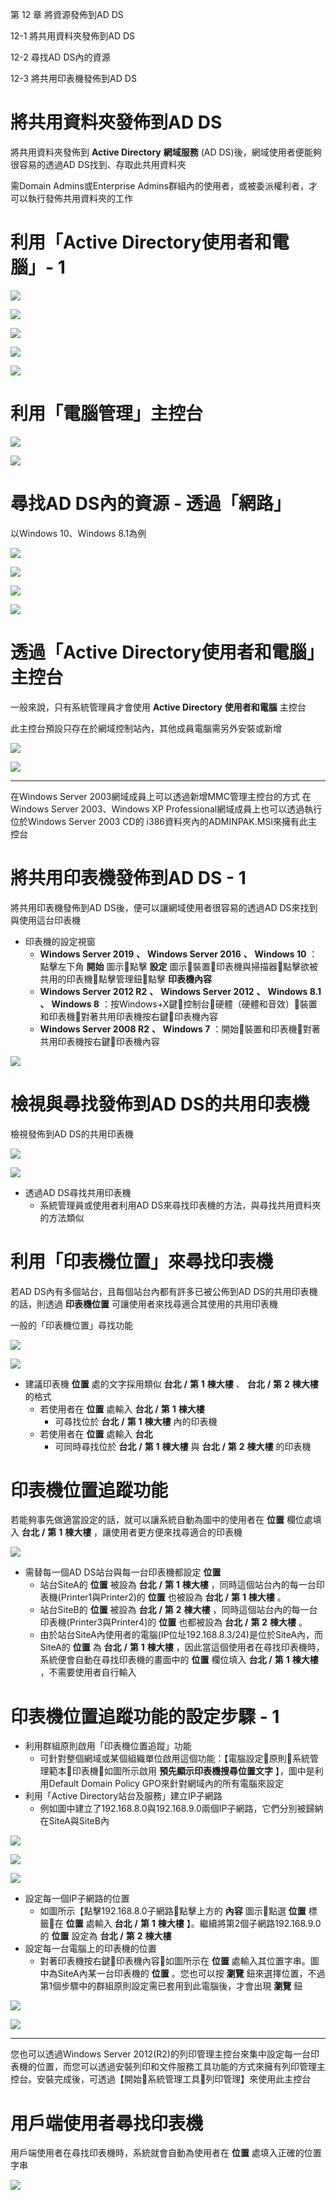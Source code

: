 第 12 章 將資源發佈到AD DS

12\-1 將共用資料夾發佈到AD DS

12\-2 尋找AD DS內的資源

12\-3 將共用印表機發佈到AD DS

# 將共用資料夾發佈到AD DS

將共用資料夾發佈到 __Active Directory__  __網域服務__ \(AD DS\)後，網域使用者便能夠很容易的透過AD DS找到、存取此共用資料夾

需Domain Admins或Enterprise Admins群組內的使用者，或被委派權利者，才可以執行發佈共用資料夾的工作

# 利用「Active Directory使用者和電腦」- 1

![](WS2019AD%E5%BB%BA%E7%BD%AE%E5%AF%A6%E5%8B%99-CA259-Ch12-%E5%B0%87%E8%B3%87%E6%BA%90%E7%99%BC%E4%BD%88%E5%88%B0AD%20DS_0.png)

![](WS2019AD%E5%BB%BA%E7%BD%AE%E5%AF%A6%E5%8B%99-CA259-Ch12-%E5%B0%87%E8%B3%87%E6%BA%90%E7%99%BC%E4%BD%88%E5%88%B0AD%20DS_1.png)

![](WS2019AD%E5%BB%BA%E7%BD%AE%E5%AF%A6%E5%8B%99-CA259-Ch12-%E5%B0%87%E8%B3%87%E6%BA%90%E7%99%BC%E4%BD%88%E5%88%B0AD%20DS_2.png)

![](WS2019AD%E5%BB%BA%E7%BD%AE%E5%AF%A6%E5%8B%99-CA259-Ch12-%E5%B0%87%E8%B3%87%E6%BA%90%E7%99%BC%E4%BD%88%E5%88%B0AD%20DS_3.png)

![](WS2019AD%E5%BB%BA%E7%BD%AE%E5%AF%A6%E5%8B%99-CA259-Ch12-%E5%B0%87%E8%B3%87%E6%BA%90%E7%99%BC%E4%BD%88%E5%88%B0AD%20DS_4.png)

# 利用「電腦管理」主控台

![](WS2019AD%E5%BB%BA%E7%BD%AE%E5%AF%A6%E5%8B%99-CA259-Ch12-%E5%B0%87%E8%B3%87%E6%BA%90%E7%99%BC%E4%BD%88%E5%88%B0AD%20DS_5.png)

![](WS2019AD%E5%BB%BA%E7%BD%AE%E5%AF%A6%E5%8B%99-CA259-Ch12-%E5%B0%87%E8%B3%87%E6%BA%90%E7%99%BC%E4%BD%88%E5%88%B0AD%20DS_6.png)

# 尋找AD DS內的資源 - 透過「網路」

以Windows 10、Windows 8\.1為例

![](WS2019AD%E5%BB%BA%E7%BD%AE%E5%AF%A6%E5%8B%99-CA259-Ch12-%E5%B0%87%E8%B3%87%E6%BA%90%E7%99%BC%E4%BD%88%E5%88%B0AD%20DS_7.png)

![](WS2019AD%E5%BB%BA%E7%BD%AE%E5%AF%A6%E5%8B%99-CA259-Ch12-%E5%B0%87%E8%B3%87%E6%BA%90%E7%99%BC%E4%BD%88%E5%88%B0AD%20DS_8.png)

![](WS2019AD%E5%BB%BA%E7%BD%AE%E5%AF%A6%E5%8B%99-CA259-Ch12-%E5%B0%87%E8%B3%87%E6%BA%90%E7%99%BC%E4%BD%88%E5%88%B0AD%20DS_9.png)

![](WS2019AD%E5%BB%BA%E7%BD%AE%E5%AF%A6%E5%8B%99-CA259-Ch12-%E5%B0%87%E8%B3%87%E6%BA%90%E7%99%BC%E4%BD%88%E5%88%B0AD%20DS_10.png)

# 透過「Active Directory使用者和電腦」主控台

一般來說，只有系統管理員才會使用 __Active Directory__  __使用者和電腦__ 主控台

此主控台預設只存在於網域控制站內，其他成員電腦需另外安裝或新增

![](WS2019AD%E5%BB%BA%E7%BD%AE%E5%AF%A6%E5%8B%99-CA259-Ch12-%E5%B0%87%E8%B3%87%E6%BA%90%E7%99%BC%E4%BD%88%E5%88%B0AD%20DS_11.png)

![](WS2019AD%E5%BB%BA%E7%BD%AE%E5%AF%A6%E5%8B%99-CA259-Ch12-%E5%B0%87%E8%B3%87%E6%BA%90%E7%99%BC%E4%BD%88%E5%88%B0AD%20DS_12.png)

---

在Windows Server 2003網域成員上可以透過新增MMC管理主控台的方式
在Windows Server 2003、Windows XP Professional網域成員上也可以透過執行位於Windows Server 2003 CD的 i386資料夾內的ADMINPAK.MSI來擁有此主控台

# 將共用印表機發佈到AD DS - 1

將共用印表機發佈到AD DS後，便可以讓網域使用者很容易的透過AD DS來找到與使用這台印表機

* 印表機的設定視窗
  * __Windows Server 2019__  __、__  __Windows Server 2016__  __、__  __Windows 10__ ：點擊左下角 __開始__ 圖示點擊 __設定__ 圖示裝置印表機與掃描器點擊欲被共用的印表機點擊管理鈕點擊 __印表機內容__
  * __Windows Server 2012 R2__  __、__  __Windows Server 2012__  __、__  __Windows 8\.1__  __、__  __Windows 8__ ：按Windows\+X鍵控制台硬體（硬體和音效）裝置和印表機對著共用印表機按右鍵印表機內容
  * __Windows Server 2008 R2__  __、__  __Windows 7__ ：開始裝置和印表機對著共用印表機按右鍵印表機內容

![](WS2019AD%E5%BB%BA%E7%BD%AE%E5%AF%A6%E5%8B%99-CA259-Ch12-%E5%B0%87%E8%B3%87%E6%BA%90%E7%99%BC%E4%BD%88%E5%88%B0AD%20DS_13.png)

# 檢視與尋找發佈到AD DS的共用印表機

檢視發佈到AD DS的共用印表機

![](WS2019AD%E5%BB%BA%E7%BD%AE%E5%AF%A6%E5%8B%99-CA259-Ch12-%E5%B0%87%E8%B3%87%E6%BA%90%E7%99%BC%E4%BD%88%E5%88%B0AD%20DS_14.png)

![](WS2019AD%E5%BB%BA%E7%BD%AE%E5%AF%A6%E5%8B%99-CA259-Ch12-%E5%B0%87%E8%B3%87%E6%BA%90%E7%99%BC%E4%BD%88%E5%88%B0AD%20DS_15.png)

* 透過AD DS尋找共用印表機
  * 系統管理員或使用者利用AD DS來尋找印表機的方法，與尋找共用資料夾的方法類似

# 利用「印表機位置」來尋找印表機

若AD DS內有多個站台，且每個站台內都有許多已被公佈到AD DS的共用印表機的話，則透過 __印表機位置__ 可讓使用者來找尋適合其使用的共用印表機

一般的「印表機位置」尋找功能

![](WS2019AD%E5%BB%BA%E7%BD%AE%E5%AF%A6%E5%8B%99-CA259-Ch12-%E5%B0%87%E8%B3%87%E6%BA%90%E7%99%BC%E4%BD%88%E5%88%B0AD%20DS_16.png)

![](WS2019AD%E5%BB%BA%E7%BD%AE%E5%AF%A6%E5%8B%99-CA259-Ch12-%E5%B0%87%E8%B3%87%E6%BA%90%E7%99%BC%E4%BD%88%E5%88%B0AD%20DS_17.png)

* 建議印表機 __位置__ 處的文字採用類似 __台北__  __/__  __第__  __1__  __棟大樓__ 、 __台北__  __/__  __第__  __2__  __棟大樓__ 的格式
  * 若使用者在 __位置__ 處輸入 __台北__  __/__  __第__  __1__  __棟大樓__
    * 可尋找位於 __台北__  __/__  __第__  __1__  __棟大樓__ 內的印表機
  * 若使用者在 __位置__ 處輸入 __台北__
    * 可同時尋找位於 __台北__  __/__  __第__  __1__  __棟大樓__ 與 __台北__  __/__  __第__  __2__  __棟大樓__ 的印表機

# 印表機位置追蹤功能

若能夠事先做適當設定的話，就可以讓系統自動為圖中的使用者在 __位置__ 欄位處填入 __台北__  __/__  __第__  __1__  __棟大樓__ ，讓使用者更方便來找尋適合的印表機

![](WS2019AD%E5%BB%BA%E7%BD%AE%E5%AF%A6%E5%8B%99-CA259-Ch12-%E5%B0%87%E8%B3%87%E6%BA%90%E7%99%BC%E4%BD%88%E5%88%B0AD%20DS_18.png)

* 需替每一個AD DS站台與每一台印表機都設定 __位置__
  * 站台SiteA的 __位置__ 被設為 __台北__  __/__  __第__  __1__  __棟大樓__ ，同時這個站台內的每一台印表機\(Printer1與Printer2\)的 __位置__ 也被設為 __台北__  __/__  __第__  __1__  __棟大樓__ 。
  * 站台SiteB的 __位置__ 被設為 __台北__  __/__  __第__  __2__  __棟大樓__ ，同時這個站台內的每一台印表機\(Printer3與Printer4\)的 __位置__ 也都被設為 __台北__  __/__  __第__  __2__  __棟大樓__ 。
  * 由於站台SiteA內使用者的電腦\(IP位址192\.168\.8\.3/24\)是位於SiteA內，而SiteA的 __位置__ 為 __台北__  __/__  __第__  __1__  __棟大樓__ ，因此當這個使用者在尋找印表機時，系統便會自動在尋找印表機的畫面中的 __位置__ 欄位填入 __台北__  __/__  __第__  __1__  __棟大樓__ ，不需要使用者自行輸入

# 印表機位置追蹤功能的設定步驟 - 1

* 利用群組原則啟用「印表機位置追蹤」功能
  * 可針對整個網域或某個組織單位啟用這個功能：【電腦設定原則系統管理範本印表機如圖所示啟用 __預先顯示印表機搜尋位置文字__ 】，圖中是利用Default Domain Policy GPO來針對網域內的所有電腦來設定
* 利用「Active Directory站台及服務」建立IP子網路
  * 例如圖中建立了192\.168\.8\.0與192\.168\.9\.0兩個IP子網路，它們分別被歸納在SiteA與SiteB內

![](WS2019AD%E5%BB%BA%E7%BD%AE%E5%AF%A6%E5%8B%99-CA259-Ch12-%E5%B0%87%E8%B3%87%E6%BA%90%E7%99%BC%E4%BD%88%E5%88%B0AD%20DS_19.png)

![](WS2019AD%E5%BB%BA%E7%BD%AE%E5%AF%A6%E5%8B%99-CA259-Ch12-%E5%B0%87%E8%B3%87%E6%BA%90%E7%99%BC%E4%BD%88%E5%88%B0AD%20DS_20.png)

![](WS2019AD%E5%BB%BA%E7%BD%AE%E5%AF%A6%E5%8B%99-CA259-Ch12-%E5%B0%87%E8%B3%87%E6%BA%90%E7%99%BC%E4%BD%88%E5%88%B0AD%20DS_21.png)

* 設定每一個IP子網路的位置
  * 如圖所示【點擊192\.168\.8\.0子網路點擊上方的 __內容__ 圖示點選 __位置__ 標籤在 __位置__ 處輸入 __台北__  __/__  __第__  __1__  __棟大樓__ 】。繼續將第2個子網路192\.168\.9\.0的 __位置__ 設定為 __台北__  __/__  __第__  __2__  __棟大樓__
* 設定每一台電腦上的印表機的位置
  * 對著印表機按右鍵印表機內容如圖所示在 __位置__ 處輸入其位置字串。圖中為SiteA內某一台印表機的 __位置__ 。您也可以按 __瀏覽__ 鈕來選擇位置，不過第1個步驟中的群組原則設定需已套用到此電腦後，才會出現 __瀏覽__ 鈕

![](WS2019AD%E5%BB%BA%E7%BD%AE%E5%AF%A6%E5%8B%99-CA259-Ch12-%E5%B0%87%E8%B3%87%E6%BA%90%E7%99%BC%E4%BD%88%E5%88%B0AD%20DS_22.png)

![](WS2019AD%E5%BB%BA%E7%BD%AE%E5%AF%A6%E5%8B%99-CA259-Ch12-%E5%B0%87%E8%B3%87%E6%BA%90%E7%99%BC%E4%BD%88%E5%88%B0AD%20DS_23.png)

---

您也可以透過Windows Server 2012(R2)的列印管理主控台來集中設定每一台印表機的位置，而您可以透過安裝列印和文件服務工具功能的方式來擁有列印管理主控台。安裝完成後，可透過【開始系統管理工具列印管理】來使用此主控台

# 用戶端使用者尋找印表機

用戶端使用者在尋找印表機時，系統就會自動為使用者在 __位置__ 處填入正確的位置字串

![](WS2019AD%E5%BB%BA%E7%BD%AE%E5%AF%A6%E5%8B%99-CA259-Ch12-%E5%B0%87%E8%B3%87%E6%BA%90%E7%99%BC%E4%BD%88%E5%88%B0AD%20DS_24.png)

